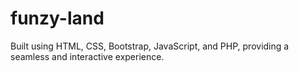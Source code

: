 # funzy-land
Built using HTML, CSS,  Bootstrap, JavaScript, and PHP, providing a seamless and interactive experience.
